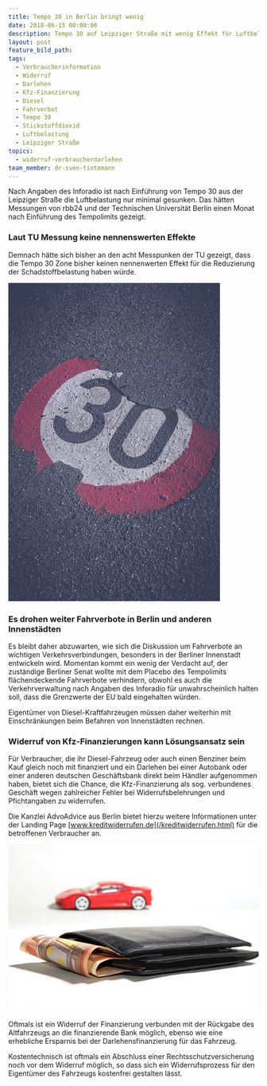 ```yaml
---
title: Tempo 30 in Berlin bringt wenig
date: 2018-06-15 00:00:00
description: Tempo 30 auf Leipziger Straße mit wenig Effekt für Luftbelastung
layout: post
feature_bild_path:
tags:
  - Verbraucherinformation
  - Widerruf
  - Darlehen
  - Kfz-Finanzierung
  - Diesel
  - Fahrverbot
  - Tempo 30
  - Stickstoffdioxid
  - Luftbelastung
  - Leipziger Straße
topics:
  - widerruf-verbraucherdarlehen
team_member: dr-sven-tintemann
---
```


Nach Angaben des Inforadio ist nach Einführung von Tempo 30 aus der Leipziger Straße die Luftbelastung nur minimal gesunken. Das hätten Messungen von rbb24 und der Technischen Universität Berlin einen Monat nach Einführung des Tempolimits gezeigt.

### Laut TU Messung keine nennenswerten Effekte

Demnach hätte sich bisher an den acht Messpunken der TU gezeigt, dass die Tempo 30 Zone bisher keinen nennenwerten Effekt für die Reduzierung der Schadstoffbelastung haben würde.

![Tempo 30 - Pixabay](/uploads/thirty-1500474-640.jpg "Tempo 30 bleibt umstritten")

### Es drohen weiter Fahrverbote in Berlin und anderen Innenstädten

Es bleibt daher abzuwarten, wie sich die Diskussion um Fahrverbote an wichtigen Verkehrsverbindungen, besonders in der Berliner Innenstadt entwickeln wird. Momentan kommt ein wenig der Verdacht auf, der zuständige Berliner Senat wollte mit dem Placebo des Tempolimits flächendeckende Fahrverbote verhindern, obwohl es auch die Verkehrverwaltung nach Angaben des Inforadio für unwahrscheinlich halten soll, dass die Grenzwerte der EU bald eingehalten würden.

Eigentümer von Diesel-Kraftfahrzeugen müssen daher weiterhin mit Einschränkungen beim Befahren von Innenstädten rechnen.

### Widerruf von Kfz-Finanzierungen kann Lösungsansatz sein

Für Verbraucher, die ihr Diesel-Fahrzeug oder auch einen Benziner beim Kauf gleich noch mit finanziert und ein Darlehen bei einer Autobank oder einer anderen deutschen Geschäftsbank direkt beim Händler aufgenommen haben, bietet sich die Chance, die Kfz-Finanzierung als sog. verbundenes Geschäft wegen zahlreicher Fehler bei Widerrufsbelehrungen und Pfichtangaben zu widerrufen.

Die Kanzlei AdvoAdvice aus Berlin bietet hierzu weitere Informationen unter der Landing Page [www.kreditwiderrufen.de](/kreditwiderrufen.html) für die betroffenen Verbraucher an.

![](/uploads/auto-financing-2157347-640-2.jpg)

Oftmals ist ein Widerruf der Finanzierung verbunden mit der Rückgabe des Altfahrzeugs an die finanzierende Bank möglich, ebenso wie eine erhebliche Ersparnis bei der Darlehensfinanzierung für das Fahrzeug.

Kostentechnisch ist oftmals ein Abschluss einer Rechtsschutzversicherung noch vor dem Widerruf möglich, so dass sich ein Widerrufsprozess für den Eigentümer des Fahrzeugs kostenfrei gestalten lässt.